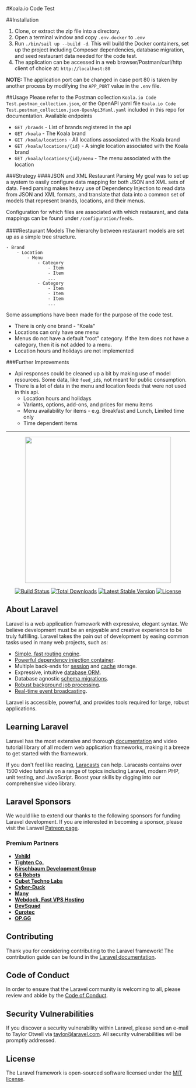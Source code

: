 #Koala.io Code Test

##Installation
1. Clone, or extract the zip file into a directory.
2. Open a terminal window and copy `.env.docker` to `.env`
3. Run `./bin/sail up --build -d`. This will build the Docker containers, set up the project including Composer dependencies, database migration, and seed restaurant data needed for the code test.
4. The application can be accessed in a web browser/Postman/curl/http client of choice at:
   `http://localhost:80`

**NOTE:** The application port can be changed in case port 80 is taken by another process by modifying the `APP_PORT` value in the `.env` file.

##Usage
Please refer to the Postman collection `Koala.io Code Test.postman_collection.json`, or the OpenAPI yaml file `Koala.io Code Test.postman_collection.json-OpenApi3Yaml.yaml` included in this repo for documentation.
Available endpoints
* `GET /brands` - List of brands registered in the api
* `GET /koala` - The Koala brand
* `GET /koala/locations` - All locations associated with the Koala brand
* `GET /koala/locations/{id}` - A single location associated with the Koala brand
* `GET /koala/locations/{id}/menu` - The menu associated with the location

###Strategy
####JSON and XML Restaurant Parsing
My goal was to set up a system to easily configure data mapping for both JSON and XML sets of data.
Feed parsing makes heavy use of Dependency Injection to read data from JSON and XML formats, and translate that data into a common set of models that represent brands, locations, and their menus.

Configuration for which files are associated with which restaurant, and data mappings can be found under `/configuration/feeds`.
<br/>
<br/>
####Restaurant Models
The hierarchy between restaurant models are set up as a simple tree structure.

    - Brand
        - Location
            - Menu
                - Category
                    - Item
                    - Item
                    ...
                - Category
                    - Item
                    - Item
                    - Item
                    ...

Some assumptions have been made for the purpose of the code test.
* There is only one brand - "Koala"
* Locations can only have one menu
* Menus do not have a default "root" category. If the item does not have a category, then it is not added to a menu.
* Location hours and holidays are not implemented

###Further Improvements
* Api responses could be cleaned up a bit by making use of model resources. Some data, like `feed_id`s, not meant for public consumption.
* There is a lot of data in the menu and location feeds that were not used in this api.   
    * Location hours and holidays
    * Variants, options, add-ons, and prices for menu items
    * Menu availability for items - e.g. Breakfast and Lunch, Limited time only
    * Time dependent items


<hr>
<p align="center"><a href="https://laravel.com" target="_blank"><img src="https://raw.githubusercontent.com/laravel/art/master/logo-lockup/5%20SVG/2%20CMYK/1%20Full%20Color/laravel-logolockup-cmyk-red.svg" width="400"></a></p>

<p align="center">
<a href="https://travis-ci.org/laravel/framework"><img src="https://travis-ci.org/laravel/framework.svg" alt="Build Status"></a>
<a href="https://packagist.org/packages/laravel/framework"><img src="https://img.shields.io/packagist/dt/laravel/framework" alt="Total Downloads"></a>
<a href="https://packagist.org/packages/laravel/framework"><img src="https://img.shields.io/packagist/v/laravel/framework" alt="Latest Stable Version"></a>
<a href="https://packagist.org/packages/laravel/framework"><img src="https://img.shields.io/packagist/l/laravel/framework" alt="License"></a>
</p>

## About Laravel

Laravel is a web application framework with expressive, elegant syntax. We believe development must be an enjoyable and creative experience to be truly fulfilling. Laravel takes the pain out of development by easing common tasks used in many web projects, such as:

- [Simple, fast routing engine](https://laravel.com/docs/routing).
- [Powerful dependency injection container](https://laravel.com/docs/container).
- Multiple back-ends for [session](https://laravel.com/docs/session) and [cache](https://laravel.com/docs/cache) storage.
- Expressive, intuitive [database ORM](https://laravel.com/docs/eloquent).
- Database agnostic [schema migrations](https://laravel.com/docs/migrations).
- [Robust background job processing](https://laravel.com/docs/queues).
- [Real-time event broadcasting](https://laravel.com/docs/broadcasting).

Laravel is accessible, powerful, and provides tools required for large, robust applications.

## Learning Laravel

Laravel has the most extensive and thorough [documentation](https://laravel.com/docs) and video tutorial library of all modern web application frameworks, making it a breeze to get started with the framework.

If you don't feel like reading, [Laracasts](https://laracasts.com) can help. Laracasts contains over 1500 video tutorials on a range of topics including Laravel, modern PHP, unit testing, and JavaScript. Boost your skills by digging into our comprehensive video library.

## Laravel Sponsors

We would like to extend our thanks to the following sponsors for funding Laravel development. If you are interested in becoming a sponsor, please visit the Laravel [Patreon page](https://patreon.com/taylorotwell).

### Premium Partners

- **[Vehikl](https://vehikl.com/)**
- **[Tighten Co.](https://tighten.co)**
- **[Kirschbaum Development Group](https://kirschbaumdevelopment.com)**
- **[64 Robots](https://64robots.com)**
- **[Cubet Techno Labs](https://cubettech.com)**
- **[Cyber-Duck](https://cyber-duck.co.uk)**
- **[Many](https://www.many.co.uk)**
- **[Webdock, Fast VPS Hosting](https://www.webdock.io/en)**
- **[DevSquad](https://devsquad.com)**
- **[Curotec](https://www.curotec.com/)**
- **[OP.GG](https://op.gg)**

## Contributing

Thank you for considering contributing to the Laravel framework! The contribution guide can be found in the [Laravel documentation](https://laravel.com/docs/contributions).

## Code of Conduct

In order to ensure that the Laravel community is welcoming to all, please review and abide by the [Code of Conduct](https://laravel.com/docs/contributions#code-of-conduct).

## Security Vulnerabilities

If you discover a security vulnerability within Laravel, please send an e-mail to Taylor Otwell via [taylor@laravel.com](mailto:taylor@laravel.com). All security vulnerabilities will be promptly addressed.

## License

The Laravel framework is open-sourced software licensed under the [MIT license](https://opensource.org/licenses/MIT).
